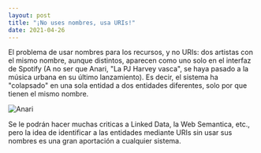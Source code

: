 ```yaml
---
layout: post
title: "¡No uses nombres, usa URIs!"
date: 2021-04-26
---
```


El problema de usar nombres para los recursos, y no URIs: dos artistas con el mismo nombre, aunque distintos, aparecen como uno solo en el interfaz de Spotify (A no ser que Anari, "La PJ Harvey vasca", se haya pasado a la música urbana en su último lanzamiento). Es decir, el sistema ha "colapsado" en una sola entidad a dos entidades diferentes, solo por que tienen el mismo nombre.

![Anari](anari.jpeg "Anari")

Se le podrán hacer muchas criticas a Linked Data, la Web Semantica, etc., pero la idea de identificar a las entidades mediante URIs sin usar sus nombres es una gran aportación a cualquier sistema.
